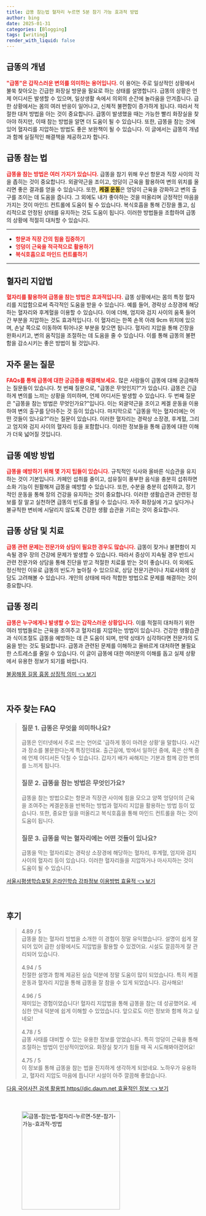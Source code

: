 ```yaml
---
title: 급똥 참는법 혈자리 누르면 5분 참기 가능 효과적 방법
author: bing
date: 2025-01-31
categories: [Blogging]
tags: [writing]
render_with_liquid: false
---
```



<h2 id='급똥의_개념'>급똥의 개념</h2>

<p><b><span style="color: #ee2323;">"급똥"은 갑작스러운 변의를 의미하는 용어입니다.</span></b> 이 용어는 주로 일상적인 상황에서 불쑥 찾아오는 긴급한 화장실 방문을 필요로 하는 상태를 설명합니다. 급똥의 상황은 언제 어디서든 발생할 수 있으며, 일상생활 속에서 의외의 순간에 놀라움을 안겨줍니다. 급한 상황에서는 몸의 여러 반응이 일어나고, 신체적 불편함이 증가하게 됩니다. 따라서 적절한 대처 방법을 아는 것이 중요합니다. 급똥이 발생했을 때는 가능한 빨리 화장실을 찾아야 하지만, 이때 참는 방법을 알면 더 도움이 될 수 있습니다. 또한, 급똥을 참는 것에 있어 혈자리를 지압하는 방법도 좋은 보완책이 될 수 있습니다. 이 글에서는 급똥의 개념과 함께 실질적인 해결책을 제공하고자 합니다.</p>

<h2 id='급똥_참는_법'>급똥 참는 법</h2>

<p><b><span style="color: #ee2323;">급똥을 참는 방법은 여러 가지가 있습니다.</span></b> 급똥을 참기 위해 우선 항문과 직장 사이의 각을 좁히는 것이 중요합니다. 외괄약근을 조이고, 엉덩이 근육을 활용하여 변의 위치를 올리면 좋은 결과를 얻을 수 있습니다. 또한, <b><span style="background-color: #ffe066;">케겔 운동</span></b>은 엉덩이 근육을 강화하고 변의 출구를 조이는 데 도움을 줍니다. 그 외에도 내가 좋아하는 것을 떠올리며 긍정적인 마음을 가지는 것이 마인드 컨트롤에 도움이 될 수 있습니다. 복식호흡을 통해 긴장을 풀고, 심리적으로 안정된 상태를 유지하는 것도 도움이 됩니다. 이러한 방법들을 조합하여 급똥의 상황에 적절히 대처할 수 있습니다.</p>

<hr />

<ul>
    <li><b><span style="color: #ee2323;">항문과 직장 간의 힘을 집중하기</span></b></li>
    <li><b><span style="color: #ee2323;">엉덩이 근육을 적극적으로 활용하기</span></b></li>
    <li><b><span style="color: #ee2323;">복식호흡으로 마인드 컨트롤하기</span></b></li>
</ul>

<hr />

<h2 id='혈자리_지압_법'>혈자리 지압법</h2>

<p><b><span style="color: #ee2323;">혈자리를 활용하여 급똥을 참는 방법은 효과적입니다.</span></b> 급똥 상황에서는 몸의 특정 혈자리를 지압함으로써 즉각적인 도움을 받을 수 있습니다. 예를 들어, 경락상 소장경에 해당하는 혈자리와 후계혈을 이용할 수 있습니다. 이에 더해, 엄지와 검지 사이의 움푹 들어간 부분을 지압하는 것도 효과적입니다. 이 혈자리는 한쪽 손목 아래 9cm 위치에 있으며, 손날 쪽으로 이동하여 튀어나온 부분을 찾으면 됩니다. 혈자리 지압을 통해 긴장을 완화시키고, 변의 움직임을 조절하는 데 도움을 줄 수 있습니다. 이를 통해 급똥의 불편함을 감소시키는 좋은 방법이 될 것입니다.</p>

<h2 id='자주_묻는_질문'>자주 묻는 질문</h2>

<p><b><span style="color: #ee2323;">FAQs를 통해 급똥에 대한 궁금증을 해결해보세요.</span></b> 많은 사람들이 급똥에 대해 궁금해하는 질문들이 있습니다. 첫 번째 질문으로, "급똥은 무엇인지?"가 있습니다. 급똥은 긴급하게 변의를 느끼는 상황을 의미하며, 언제 어디서든 발생할 수 있습니다. 두 번째 질문은 "급똥을 참는 방법은 무엇인가요?"입니다. 이는 외괄약근을 조이고 케겔 운동을 이용하여 변의 출구를 닫아주는 것 등이 있습니다. 마지막으로 "급똥을 막는 혈자리에는 어떤 것들이 있나요?"라는 질문이 있습니다. 이러한 혈자리는 경락상 소장경, 후계혈, 그리고 엄지와 검지 사이의 혈자리 등을 포함합니다. 이러한 정보들을 통해 급똥에 대한 이해가 더욱 넓어질 것입니다.</p>

<h2 id='급똥_예방_방법'>급똥 예방 방법</h2>

<p><b><span style="color: #ee2323;">급똥을 예방하기 위해 몇 가지 팁들이 있습니다.</span></b> 규칙적인 식사와 올바른 식습관을 유지하는 것이 기본입니다. 카페인 섭취를 줄이고, 섬유질이 풍부한 음식을 충분히 섭취하면 소화 기능이 원활해져 급똥을 예방할 수 있습니다. 또한, 수분을 충분히 섭취하고, 정기적인 운동을 통해 장의 건강을 유지하는 것이 중요합니다. 이러한 생활습관과 관련된 정보를 잘 알고 실천하면 급똥의 빈도를 줄일 수 있습니다. 자주 화장실에 가고 싶다거나 불규칙한 변비에 시달리지 않도록 건강한 생활 습관을 기르는 것이 중요합니다.</p>

<h2 id='급똥_상담_및_치료'>급똥 상담 및 치료</h2>

<p><b><span style="color: #ee2323;">급똥 관련 문제는 전문가와 상담이 필요한 경우도 많습니다.</span></b> 급똥이 잦거나 불편함이 지속될 경우 장의 건강에 문제가 발생할 수 있습니다. 따라서 증상이 지속될 경우 반드시 관련 전문가와 상담을 통해 진단을 받고 적절한 치료를 받는 것이 좋습니다. 이 외에도 정신적인 이유로 급똥의 빈도가 높아질 수 있으므로, 상담 전문기관이나 치료사와의 상담도 고려해볼 수 있습니다. 개인의 상태에 따라 적합한 방법으로 문제를 해결하는 것이 중요합니다.</p>

<h2 id='급똥_정리'>급똥 정리</h2>

<p><b><span style="color: #ee2323;">급똥은 누구에게나 발생할 수 있는 갑작스러운 상황입니다.</span></b> 이를 적절히 대처하기 위한 여러 방법들로는 근육을 조여주고 혈자리를 지압하는 방법이 있습니다. 건강한 생활습관과 식이조절도 급똥을 예방하는 데 큰 도움이 되며, 만약 상태가 심각하다면 전문가의 도움을 받는 것도 필요합니다. 급똥과 관련된 문제를 이해하고 올바르게 대처하면 불필요한 스트레스를 줄일 수 있습니다. 이 글이 급똥에 대한 여러분의 이해를 돕고 실제 상황에서 유용한 정보가 되기를 바랍니다.</p>


<p><a class="click-button" title="불꿈해몽 길몽 흉몽 상징적 의미" href="https://afficreate.github.io/posts/%EB%B6%88%EA%BF%88%ED%95%B4%EB%AA%BD-%EA%B8%B8%EB%AA%BD-%ED%9D%89%EB%AA%BD-%EC%83%81%EC%A7%95%EC%A0%81-%EC%9D%98%EB%AF%B8/" rel="dofollow">불꿈해몽 길몽 흉몽 상징적 의미 👈 보기</a></p><br>
<h2 id='자주_찾는_FAQ'>자주 찾는 FAQ</h2>
<div itemscope="" itemtype="https://schema.org/FAQPage">
<blockquote>
<div itemscope="" itemprop="mainEntity" itemtype="https://schema.org/Question">
<h3 itemprop="name">질문 1. 급똥은 무엇을 의미하나요?</h3>
<div itemscope="" itemprop="acceptedAnswer" itemtype="https://schema.org/Answer">
<span itemprop="text">
<p>급똥은 인터넷에서 주로 쓰는 언어로 '급하게 똥이 마려운 상황'을 말합니다. 시간과 장소를 불문한다는게 특징인데요. 출근길에, 밖에서 일하던 중에, 혹은 산책 중에 언제 어디서든 닥칠 수 있습니다. 갑자기 배가 싸해지는 기분과 함께 강한 변의를 느끼게 됩니다.</p>
</span>
</div>
</div>
<div itemscope="" itemprop="mainEntity" itemtype="https://schema.org/Question">
<h3 itemprop="name">질문 2. 급똥을 참는 방법은 무엇인가요?</h3>
<div itemscope="" itemprop="acceptedAnswer" itemtype="https://schema.org/Answer">
<span itemprop="text">
<p>급똥을 참는 방법으로는 항문과 직장관 사이에 힘을 모으고 양쪽 엉덩이의 근육을 조여주는 케겔운동을 반복하는 방법과 혈자리 지압을 활용하는 방법 등이 있습니다. 또한, 중요한 일을 떠올리고 복식호흡을 통해 마인드 컨트롤을 하는 것이 도움이 됩니다.</p>
</span>
</div>
</div>
<div itemscope="" itemprop="mainEntity" itemtype="https://schema.org/Question">
<h3 itemprop="name">질문 3. 급똥을 막는 혈자리에는 어떤 것들이 있나요?</h3>
<div itemscope="" itemprop="acceptedAnswer" itemtype="https://schema.org/Answer">
<span itemprop="text">
<p>급똥을 막는 혈자리로는 경락상 소장경에 해당하는 혈자리, 후계혈, 엄지와 검지 사이의 혈자리 등이 있습니다. 이러한 혈자리들을 지압하거나 마사지하는 것이 도움이 될 수 있습니다.</p>
</span>
</div>
</div>
</blockquote>
</div>
<p><a class="click-button" title="서울시평생학습포털 온라인학습 강좌정보 이용방법 효율적" href="https://afficreate.github.io/posts/%EC%84%9C%EC%9A%B8%EC%8B%9C%ED%8F%89%EC%83%9D%ED%95%99%EC%8A%B5%ED%8F%AC%ED%84%B8-%EC%98%A8%EB%9D%BC%EC%9D%B8%ED%95%99%EC%8A%B5-%EA%B0%95%EC%A2%8C%EC%A0%95%EB%B3%B4-%EC%9D%B4%EC%9A%A9%EB%B0%A9%EB%B2%95-%ED%9A%A8%EC%9C%A8%EC%A0%81/" rel="dofollow">서울시평생학습포털 온라인학습 강좌정보 이용방법 효율적 👈 보기</a></p><br>
<h2 id='후기'>후기</h2>
<div itemscope itemtype="https://schema.org/Product">
  <blockquote>
  <div itemprop="review" itemscope itemtype="https://schema.org/Review">
      <div itemprop="reviewRating" itemscope itemtype="https://schema.org/Rating"> <span itemprop="ratingValue">4.89</span> / <span itemprop="bestRating">5</span> </div>
      <span itemprop="reviewBody">급똥을 참는 혈자리 방법을 소개한 이 경험이 정말 유익했습니다. 설명이 쉽게 잘 되어 있어 급한 상황에서도 지압법을 활용할 수 있겠어요. 시설도 깔끔하게 잘 관리되어 있습니다.</span>
  </div>
  <br>
  <div itemprop="review" itemscope itemtype="https://schema.org/Review">
      <div itemprop="reviewRating" itemscope itemtype="https://schema.org/Rating"> <span itemprop="ratingValue">4.94</span> / <span itemprop="bestRating">5</span> </div>
      <span itemprop="reviewBody">친절한 설명과 함께 제공된 실습 덕분에 정말 도움이 많이 되었습니다. 특히 케겔 운동과 혈자리 지압을 통해 급똥을 잘 참을 수 있게 되었습니다. 감사해요!</span>
  </div>
  <br>
  <div itemprop="review" itemscope itemtype="https://schema.org/Review">
      <div itemprop="reviewRating" itemscope itemtype="https://schema.org/Rating"> <span itemprop="ratingValue">4.96</span> / <span itemprop="bestRating">5</span> </div>
      <span itemprop="reviewBody">재미있는 경험이었습니다! 혈자리 지압법을 통해 급똥을 참는 데 성공했어요. 세심한 안내 덕분에 쉽게 이해할 수 있었습니다. 앞으로도 이런 정보와 함께 하고 싶네요!</span>
  </div>
  <br>
  <div itemprop="review" itemscope itemtype="https://schema.org/Review">
      <div itemprop="reviewRating" itemscope itemtype="https://schema.org/Rating"> <span itemprop="ratingValue">4.78</span> / <span itemprop="bestRating">5</span> </div>
      <span itemprop="reviewBody">급똥 사태를 대비할 수 있는 유용한 정보를 얻었습니다. 특히 엉덩이 근육을 통해 조절하는 방법이 인상적이었어요. 화장실 찾기가 힘들 때 꼭 시도해봐야겠어요!</span>
  </div>
  <br>
  <div itemprop="review" itemscope itemtype="https://schema.org/Review">
      <div itemprop="reviewRating" itemscope itemtype="https://schema.org/Rating"> <span itemprop="ratingValue">4.75</span> / <span itemprop="bestRating">5</span> </div>
      <span itemprop="reviewBody">이 정보를 통해 급똥을 참는 법을 진지하게 생각하게 되었네요. 노하우가 유용하고, 혈자리 지압도 마음에 듭니다! 시설이 아주 깔끔해 좋았습니다.</span>
  </div>
  </blockquote>
</div>
<p><a class="click-button" title="다음 국어사전 검색 활용법 https//dic.daum.net 효율적인 정보" href="https://afficreate.github.io/posts/%EB%8B%A4%EC%9D%8C-%EA%B5%AD%EC%96%B4%EC%82%AC%EC%A0%84-%EA%B2%80%EC%83%89-%ED%99%9C%EC%9A%A9%EB%B2%95-httpsdic.daum.net-%ED%9A%A8%EC%9C%A8%EC%A0%81%EC%9D%B8-%EC%A0%95%EB%B3%B4/" rel="dofollow">다음 국어사전 검색 활용법 https//dic.daum.net 효율적인 정보 👈 보기</a></p><br>
<figure class="image"><img src="https://afficreate.github.io/assets/img/thumbnail/급똥-참는법-혈자리-누르면-5분-참기-가능-효과적-방법.webp" alt="급똥-참는법-혈자리-누르면-5분-참기-가능-효과적-방법" width="256" height="256"></figure>